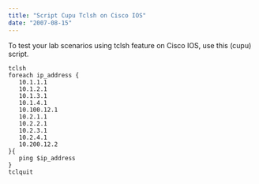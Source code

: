 ```yaml
---
title: "Script Cupu Tclsh on Cisco IOS"
date: "2007-08-15"
---
```


To test your lab scenarios using tclsh feature on Cisco IOS, use this (cupu) script.

```
tclsh
foreach ip_address {
   10.1.1.1
   10.1.2.1
   10.1.3.1
   10.1.4.1
   10.100.12.1
   10.2.1.1
   10.2.2.1
   10.2.3.1
   10.2.4.1
   10.200.12.2
}{
   ping $ip_address
}
tclquit
```

